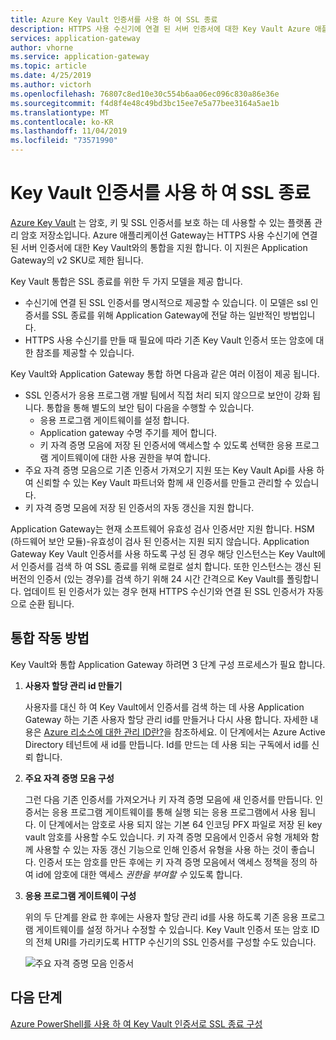 ```yaml
---
title: Azure Key Vault 인증서를 사용 하 여 SSL 종료
description: HTTPS 사용 수신기에 연결 된 서버 인증서에 대한 Key Vault Azure 애플리케이션 Gateway를 통합 하는 방법에 대해 알아봅니다.
services: application-gateway
author: vhorne
ms.service: application-gateway
ms.topic: article
ms.date: 4/25/2019
ms.author: victorh
ms.openlocfilehash: 76807c8ed10e30c554b6aa06ec096c830a86e36e
ms.sourcegitcommit: f4d8f4e48c49bd3bc15ee7e5a77bee3164a5ae1b
ms.translationtype: MT
ms.contentlocale: ko-KR
ms.lasthandoff: 11/04/2019
ms.locfileid: "73571990"
---
```

# <a name="ssl-termination-with-key-vault-certificates"></a>Key Vault 인증서를 사용 하 여 SSL 종료

[Azure Key Vault](../key-vault/key-vault-overview.md) 는 암호, 키 및 SSL 인증서를 보호 하는 데 사용할 수 있는 플랫폼 관리 암호 저장소입니다. Azure 애플리케이션 Gateway는 HTTPS 사용 수신기에 연결 된 서버 인증서에 대한 Key Vault와의 통합을 지원 합니다. 이 지원은 Application Gateway의 v2 SKU로 제한 됩니다.

Key Vault 통합은 SSL 종료를 위한 두 가지 모델을 제공 합니다.

- 수신기에 연결 된 SSL 인증서를 명시적으로 제공할 수 있습니다. 이 모델은 ssl 인증서를 SSL 종료를 위해 Application Gateway에 전달 하는 일반적인 방법입니다.
- HTTPS 사용 수신기를 만들 때 필요에 따라 기존 Key Vault 인증서 또는 암호에 대한 참조를 제공할 수 있습니다.

Key Vault와 Application Gateway 통합 하면 다음과 같은 여러 이점이 제공 됩니다.

- SSL 인증서가 응용 프로그램 개발 팀에서 직접 처리 되지 않으므로 보안이 강화 됩니다. 통합을 통해 별도의 보안 팀이 다음을 수행할 수 있습니다.
  * 응용 프로그램 게이트웨이를 설정 합니다.
  * Application gateway 수명 주기를 제어 합니다.
  * 키 자격 증명 모음에 저장 된 인증서에 액세스할 수 있도록 선택한 응용 프로그램 게이트웨이에 대한 사용 권한을 부여 합니다.
- 주요 자격 증명 모음으로 기존 인증서 가져오기 지원 또는 Key Vault Api를 사용 하 여 신뢰할 수 있는 Key Vault 파트너와 함께 새 인증서를 만들고 관리할 수 있습니다.
- 키 자격 증명 모음에 저장 된 인증서의 자동 갱신을 지원 합니다.

Application Gateway는 현재 소프트웨어 유효성 검사 인증서만 지원 합니다. HSM (하드웨어 보안 모듈)-유효성이 검사 된 인증서는 지원 되지 않습니다. Application Gateway Key Vault 인증서를 사용 하도록 구성 된 경우 해당 인스턴스는 Key Vault에서 인증서를 검색 하 여 SSL 종료를 위해 로컬로 설치 합니다. 또한 인스턴스는 갱신 된 버전의 인증서 (있는 경우)를 검색 하기 위해 24 시간 간격으로 Key Vault를 폴링합니다. 업데이트 된 인증서가 있는 경우 현재 HTTPS 수신기와 연결 된 SSL 인증서가 자동으로 순환 됩니다.

## <a name="how-integration-works"></a>통합 작동 방법

Key Vault와 통합 Application Gateway 하려면 3 단계 구성 프로세스가 필요 합니다.

1. **사용자 할당 관리 id 만들기**

   사용자를 대신 하 여 Key Vault에서 인증서를 검색 하는 데 사용 Application Gateway 하는 기존 사용자 할당 관리 id를 만들거나 다시 사용 합니다. 자세한 내용은 [Azure 리소스에 대한 관리 ID란?](../active-directory/managed-identities-azure-resources/overview.md)을 참조하세요. 이 단계에서는 Azure Active Directory 테넌트에 새 id를 만듭니다. Id를 만드는 데 사용 되는 구독에서 id를 신뢰 합니다.

1. **주요 자격 증명 모음 구성**

   그런 다음 기존 인증서를 가져오거나 키 자격 증명 모음에 새 인증서를 만듭니다. 인증서는 응용 프로그램 게이트웨이를 통해 실행 되는 응용 프로그램에서 사용 됩니다. 이 단계에서는 암호로 사용 되지 않는 기본 64 인코딩 PFX 파일로 저장 된 key vault 암호를 사용할 수도 있습니다. 키 자격 증명 모음에서 인증서 유형 개체와 함께 사용할 수 있는 자동 갱신 기능으로 인해 인증서 유형을 사용 하는 것이 좋습니다. 인증서 또는 암호를 만든 후에는 키 자격 증명 모음에서 액세스 정책을 정의 하 여 id에 암호에 대한 액세스 *권한을 부여할 수* 있도록 합니다.

1. **응용 프로그램 게이트웨이 구성**

   위의 두 단계를 완료 한 후에는 사용자 할당 관리 id를 사용 하도록 기존 응용 프로그램 게이트웨이를 설정 하거나 수정할 수 있습니다. Key Vault 인증서 또는 암호 ID의 전체 URI를 가리키도록 HTTP 수신기의 SSL 인증서를 구성할 수도 있습니다.

   ![주요 자격 증명 모음 인증서](media/key-vault-certs/ag-kv.png)

## <a name="next-steps"></a>다음 단계

[Azure PowerShell를 사용 하 여 Key Vault 인증서로 SSL 종료 구성](configure-keyvault-ps.md)
